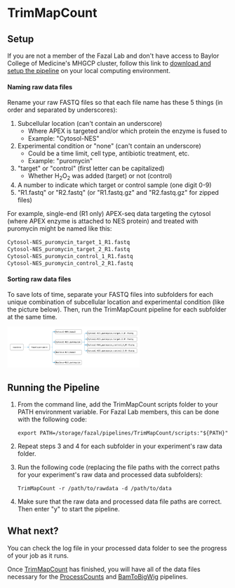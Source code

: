 # TrimMapCount


## Setup

If you are not a member of the Fazal Lab and don't have access to Baylor College 
of Medicine's MHGCP cluster, follow this link to [download and setup the pipeline]() 
on your local computing environment.


#### Naming raw data files

Rename your raw FASTQ files so that each file name has these 5 things (in order and separated 
by underscores):
   1. Subcellular location (can't contain an underscore)
      * Where APEX is targeted and/or which protein the enzyme is fused to
      * Example: "Cytosol-NES"
   2. Experimental condition or "none" (can't contain an underscore)
      * Could be a time limit, cell type, antibiotic treatment, etc.
      * Example: "puromycin"
   3. "target" or "control" (first letter can be capitalized)
      * Whether H<sub>2</sub>O<sub>2</sub> was added (target) or not (control)
   4. A number to indicate which target or control sample (one digit 0-9)
   5. "R1.fastq" or "R2.fastq" (or "R1.fastq.gz" and "R2.fastq.gz" for zipped files)


For example, single-end (R1 only) APEX-seq data targeting the cytosol (where APEX enzyme is 
attached to NES protein) and treated with puromycin might be named like this:
   ```
   Cytosol-NES_puromycin_target_1_R1.fastq
   Cytosol-NES_puromycin_target_2_R1.fastq
   Cytosol-NES_puromycin_control_1_R1.fastq
   Cytosol-NES_puromycin_control_2_R1.fastq
   ```


#### Sorting raw data files

To save lots of time, separate your FASTQ files into subfolders for each unique combination 
of subcellular location and experimental condition (like the picture below). Then, run the 
TrimMapCount pipeline for each subfolder at the same time.

<img src="img/filestructure_example.png" width="60%" height="60%">


## Running the Pipeline

1. From the command line, add the TrimMapCount scripts folder to your PATH environment variable. 
   For Fazal Lab members, this can be done with the following code:
   ```
   export PATH=/storage/fazal/pipelines/TrimMapCount/scripts:"${PATH}"
   ```
   
2. Repeat steps 3 and 4 for each subfolder in your experiment's raw data folder.
   
3. Run the following code (replacing the file paths with the correct paths for your experiment's 
   raw data and processed data subfolders):
   ```
   TrimMapCount -r /path/to/rawdata -d /path/to/data
   ```

4. Make sure that the raw data and processed data file paths are correct. Then enter "y" to 
   start the pipeline.


## What next?

You can check the log file in your processed data folder to see the progress of your job as it runs.

Once [TrimMapCount](https://fazallabbcm.github.io/FazalLabPipelines/TrimMapCount) has finished, 
you will have all of the data files necessary for the 
[ProcessCounts](https://fazallabbcm.github.io/FazalLabPipelines/ProcessCounts) and 
[BamToBigWig](https://fazallabbcm.github.io/FazalLabPipelines/BamToBigWig) pipelines.
